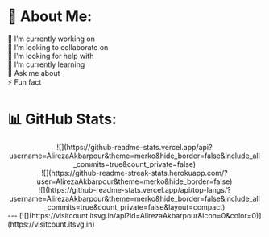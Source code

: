 # 💫 About Me:
🔭 I’m currently working on<br>👯 I’m looking to collaborate on<br>🤝 I’m looking for help with<br>🌱 I’m currently learning<br>💬 Ask me about<br>⚡ Fun fact

# 📊 GitHub Stats:
<center>
![](https://github-readme-stats.vercel.app/api?username=AlirezaAkbarpour&theme=merko&hide_border=false&include_all_commits=true&count_private=false)<br/>
![](https://github-readme-streak-stats.herokuapp.com/?user=AlirezaAkbarpour&theme=merko&hide_border=false)<br/>
![](https://github-readme-stats.vercel.app/api/top-langs/?username=AlirezaAkbarpour&theme=merko&hide_border=false&include_all_commits=true&count_private=false&layout=compact)
</center>
---
[![](https://visitcount.itsvg.in/api?id=AlirezaAkbarpour&icon=0&color=0)](https://visitcount.itsvg.in)

<!-- Proudly created with GPRM ( https://gprm.itsvg.in ) -->
